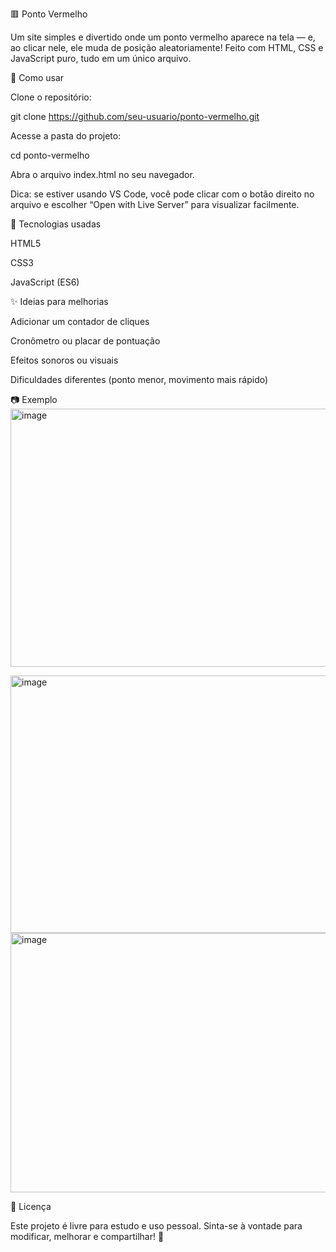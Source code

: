 🟥 Ponto Vermelho

Um site simples e divertido onde um ponto vermelho aparece na tela — e, ao clicar nele, ele muda de posição aleatoriamente!
Feito com HTML, CSS e JavaScript puro, tudo em um único arquivo.

🚀 Como usar

Clone o repositório:

git clone https://github.com/seu-usuario/ponto-vermelho.git


Acesse a pasta do projeto:

cd ponto-vermelho


Abra o arquivo index.html no seu navegador.

Dica: se estiver usando VS Code, você pode clicar com o botão direito no arquivo e escolher “Open with Live Server” para visualizar facilmente.

🧠 Tecnologias usadas

HTML5

CSS3

JavaScript (ES6)

✨ Ideias para melhorias

Adicionar um contador de cliques

Cronômetro ou placar de pontuação

Efeitos sonoros ou visuais

Dificuldades diferentes (ponto menor, movimento mais rápido)

📷 Exemplo
<img width="958" height="413" alt="image" src="https://github.com/user-attachments/assets/1d407538-649e-42ef-9e6e-d7f72f6f50d6" />

<img width="959" height="412" alt="image" src="https://github.com/user-attachments/assets/60af4b3e-4460-4ccb-9064-a902a070d5bc" />

<img width="959" height="415" alt="image" src="https://github.com/user-attachments/assets/2ef367a1-8456-4610-b45e-9d5fe1d8dcab" />

📄 Licença

Este projeto é livre para estudo e uso pessoal.
Sinta-se à vontade para modificar, melhorar e compartilhar! 🚀
